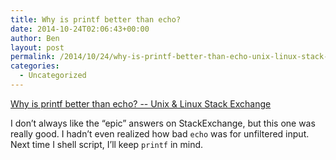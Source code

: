 ```yaml
---
title: Why is printf better than echo?
date: 2014-10-24T02:06:43+00:00
author: Ben
layout: post
permalink: /2014/10/24/why-is-printf-better-than-echo-unix-linux-stack-exchange/
categories:
  - Uncategorized
---
```

[Why is printf better than echo? -- Unix & Linux Stack Exchange](http://unix.stackexchange.com/questions/65803/why-is-printf-better-than-echo)

I don&#8217;t always like the &#8220;epic&#8221; answers on StackExchange, but this one was really good. I hadn&#8217;t even realized how bad `echo` was for unfiltered input. Next time I shell script, I&#8217;ll keep `printf` in mind.